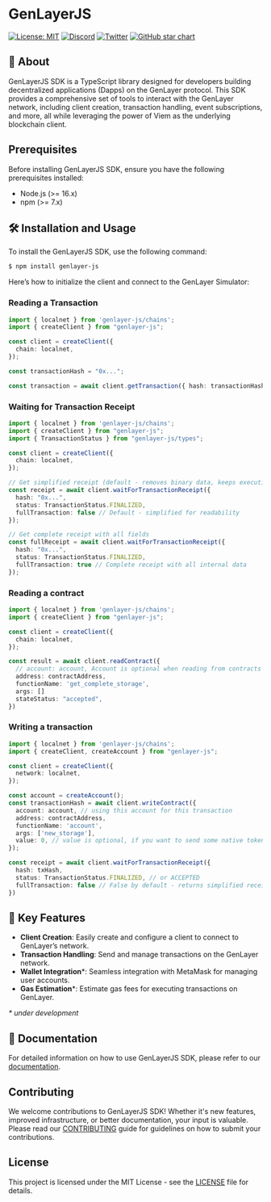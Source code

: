 # GenLayerJS

[![License: MIT](https://img.shields.io/badge/License-MIT-green.svg)](https://opensource.org/license/mit/)
[![Discord](https://dcbadge.vercel.app/api/server/8Jm4v89VAu?compact=true&style=flat)](https://discord.gg/VpfmXEMN66)
[![Twitter](https://img.shields.io/twitter/url/https/twitter.com/yeagerai.svg?style=social&label=Follow%20%40GenLayer)](https://x.com/GenLayer)
[![GitHub star chart](https://img.shields.io/github/stars/yeagerai/genlayer-js?style=social)](https://star-history.com/#yeagerai/genlayer-js)

## 👀 About

GenLayerJS SDK is a TypeScript library designed for developers building decentralized applications (Dapps) on the GenLayer protocol. This SDK provides a comprehensive set of tools to interact with the GenLayer network, including client creation, transaction handling, event subscriptions, and more, all while leveraging the power of Viem as the underlying blockchain client.

## Prerequisites

Before installing GenLayerJS SDK, ensure you have the following prerequisites installed:

- Node.js (>= 16.x)
- npm (>= 7.x)

## 🛠️ Installation and Usage

To install the GenLayerJS SDK, use the following command:
```bash
$ npm install genlayer-js
```
Here’s how to initialize the client and connect to the GenLayer Simulator:

### Reading a Transaction
```typescript
import { localnet } from 'genlayer-js/chains';
import { createClient } from "genlayer-js";

const client = createClient({
  chain: localnet,
});

const transactionHash = "0x...";

const transaction = await client.getTransaction({ hash: transactionHash })
```

### Waiting for Transaction Receipt
```typescript
import { localnet } from 'genlayer-js/chains';
import { createClient } from "genlayer-js";
import { TransactionStatus } from "genlayer-js/types";

const client = createClient({
  chain: localnet,
});

// Get simplified receipt (default - removes binary data, keeps execution results)
const receipt = await client.waitForTransactionReceipt({
  hash: "0x...",
  status: TransactionStatus.FINALIZED,
  fullTransaction: false // Default - simplified for readability
});

// Get complete receipt with all fields
const fullReceipt = await client.waitForTransactionReceipt({
  hash: "0x...",
  status: TransactionStatus.FINALIZED,
  fullTransaction: true // Complete receipt with all internal data
});
```

### Reading a contract
```typescript
import { localnet } from 'genlayer-js/chains';
import { createClient } from "genlayer-js";

const client = createClient({
  chain: localnet,
});

const result = await client.readContract({
  // account: account, Account is optional when reading from contracts
  address: contractAddress,
  functionName: 'get_complete_storage',
  args: []
  stateStatus: "accepted",
})
```

### Writing a transaction
```typescript
import { localnet } from 'genlayer-js/chains';
import { createClient, createAccount } from "genlayer-js";

const client = createClient({
  network: localnet,
});

const account = createAccount();
const transactionHash = await client.writeContract({
  account: account, // using this account for this transaction
  address: contractAddress,
  functionName: 'account',
  args: ['new_storage'],
  value: 0, // value is optional, if you want to send some native token to the contract
});

const receipt = await client.waitForTransactionReceipt({ 
  hash: txHash, 
  status: TransactionStatus.FINALIZED, // or ACCEPTED
  fullTransaction: false // False by default - returns simplified receipt for better readability
})

```
## 🚀 Key Features

* **Client Creation**: Easily create and configure a client to connect to GenLayer’s network.
* **Transaction Handling**: Send and manage transactions on the GenLayer network.
* **Wallet Integration***: Seamless integration with MetaMask for managing user accounts.
* **Gas Estimation***: Estimate gas fees for executing transactions on GenLayer.

_* under development_

## 📖 Documentation

For detailed information on how to use GenLayerJS SDK, please refer to our [documentation](https://docs.genlayer.com/).



## Contributing

We welcome contributions to GenLayerJS SDK! Whether it's new features, improved infrastructure, or better documentation, your input is valuable. Please read our [CONTRIBUTING](https://github.com/yeagerai/genlayer-js/blob/main/CONTRIBUTING.md) guide for guidelines on how to submit your contributions.

## License

This project is licensed under the MIT License - see the [LICENSE](LICENSE) file for details.
